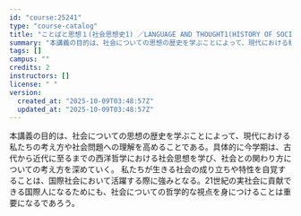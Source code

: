 ```yaml
---
id: "course:25241"
type: "course-catalog"
title: "ことばと思想１(社会思想史1) ／LANGUAGE AND THOUGHT1(HISTORY OF SOCIAL THOUGHT 1)"
summary: "本講義の目的は、社会についての思想の歴史を学ぶことによって、現代における私たちの考え方や社会問題への理解を高めることである。具体的に今学期は、古代から近代に至るまでの西洋哲学における社会思想を学び、社会との関わり方についての考え方を深めてい…"
tags: []
campus: ""
credits: 2
instructors: []
license: " "
version:
  created_at: "2025-10-09T03:48:57Z"
  updated_at: "2025-10-09T03:48:57Z"
---
```


本講義の目的は、社会についての思想の歴史を学ぶことによって、現代における私たちの考え方や社会問題への理解を高めることである。具体的に今学期は、古代から近代に至るまでの西洋哲学における社会思想を学び、社会との関わり方についての考え方を深めていく。 私たちが生きる社会の成り立ちや特性を自覚することは、国際社会において活躍する際に強みとなる。21世紀の実社会に貢献できる国際人になるためにも、社会についての哲学的な視点を身につけることは重要になるであろう。
